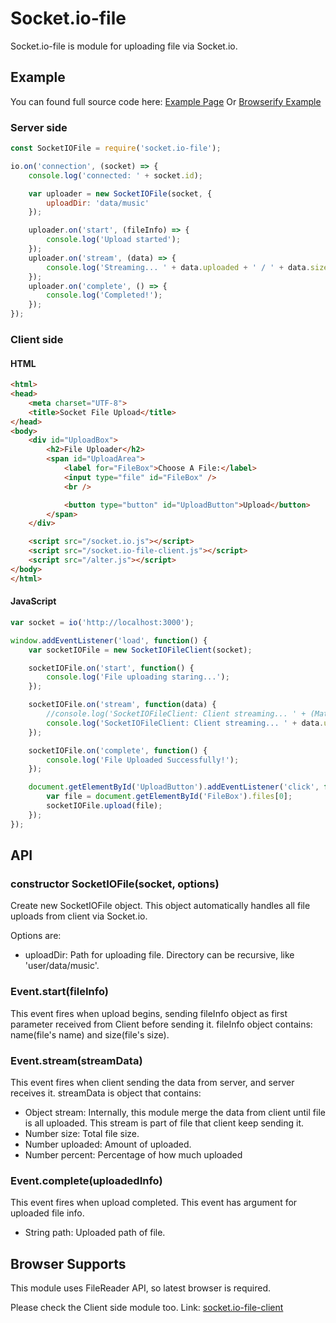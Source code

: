 # Socket.io-file

Socket.io-file is module for uploading file via Socket.io.

## Example

You can found full source code here: [Example Page](https://github.com/rico345100/socket.io-file-example)
Or [Browserify Example](https://github.com/rico345100/socket.io-file-example-browserify)

### Server side

```javascript
const SocketIOFile = require('socket.io-file');

io.on('connection', (socket) => {
	console.log('connected: ' + socket.id);

	var uploader = new SocketIOFile(socket, {
		uploadDir: 'data/music'
	});

	uploader.on('start', (fileInfo) => {
		console.log('Upload started');
	});
	uploader.on('stream', (data) => {
		console.log('Streaming... ' + data.uploaded + ' / ' + data.size);
	});
	uploader.on('complete', () => {
		console.log('Completed!');
	});
});
```

### Client side

#### HTML
```html
<html>
<head>
	<meta charset="UTF-8">
	<title>Socket File Upload</title>
</head>
<body>
	<div id="UploadBox">
		<h2>File Uploader</h2>
		<span id="UploadArea">
			<label for="FileBox">Choose A File:</label>
			<input type="file" id="FileBox" />
			<br />

			<button type="button" id="UploadButton">Upload</button>
		</span>
	</div>

	<script src="/socket.io.js"></script>
	<script src="/socket.io-file-client.js"></script>
	<script src="/alter.js"></script>
</body>
</html>
```

#### JavaScript
```javascript
var socket = io('http://localhost:3000');

window.addEventListener('load', function() {
	var socketIOFile = new SocketIOFileClient(socket);

	socketIOFile.on('start', function() {
		console.log('File uploading staring...');
	});

	socketIOFile.on('stream', function(data) {
		//console.log('SocketIOFileClient: Client streaming... ' + (Math.round(data.percent * 100)/100) + '%');
		console.log('SocketIOFileClient: Client streaming... ' + data.uploaded + ' / ' + data.size);
	});

	socketIOFile.on('complete', function() {
		console.log('File Uploaded Successfully!');
	});

	document.getElementById('UploadButton').addEventListener('click', function() {
		var file = document.getElementById('FileBox').files[0];
		socketIOFile.upload(file);
	});
});
```


## API
### constructor SocketIOFile(socket, options)

Create new SocketIOFile object. This object automatically handles all file uploads from client via Socket.io.

Options are:
* uploadDir: Path for uploading file. Directory can be recursive, like 'user/data/music'.


### Event.start(fileInfo)
This event fires when upload begins, sending fileInfo object as first parameter received from Client before sending it. fileInfo object contains: name(file's name) and size(file's size).

### Event.stream(streamData)
This event fires when client sending the data from server, and server receives it. streamData is object that contains:
* Object stream: Internally, this module merge the data from client until file is all uploaded. This stream is part of file that client keep sending it.
* Number size: Total file size.
* Number uploaded: Amount of uploaded.
* Number percent: Percentage of how much uploaded

### Event.complete(uploadedInfo)
This event fires when upload completed. This event has argument for uploaded file info.
* String path: Uploaded path of file.

## Browser Supports
This module uses FileReader API, so latest browser is required.


Please check the Client side module too. Link: [socket.io-file-client
](https://github.com/rico345100/socket.io-file-client)
